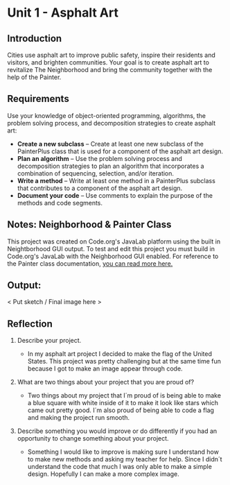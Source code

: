 # Unit 1 - Asphalt Art

## Introduction

Cities use asphalt art to improve public safety, inspire their residents and visitors, and brighten communities. Your goal is to create asphalt art to revitalize The Neighborhood and bring the community together with the help of the Painter.

## Requirements

Use your knowledge of object-oriented programming, algorithms, the problem solving process, and decomposition strategies to create asphalt art:
- **Create a new subclass** – Create at least one new subclass of the PainterPlus class that is used for a component of the asphalt art design.
- **Plan an algorithm** – Use the problem solving process and decomposition strategies to plan an algorithm that incorporates a combination of sequencing, selection, and/or iteration.
- **Write a method** – Write at least one method in a PainterPlus subclass that contributes to a component of the asphalt art design.
- **Document your code** – Use comments to explain the purpose of the methods and code segments.

## Notes: Neighborhood & Painter Class

This project was created on Code.org's JavaLab platform using the built in Neightborhood GUI output. To test and edit this project you must build in Code.org's JavaLab with the Neighborhood GUI enabled. For reference to the Painter class documentation, [you can read more here.](https://studio.code.org/docs/ide/javalab/classes/Painter)

## Output:

< Put sketch / Final image here >

## Reflection

1. Describe your project.

   - In my asphalt art project I decided to make the flag of the United States. This project was pretty challenging but at the same time fun because I got to make an image appear through code.

2. What are two things about your project that you are proud of?

   - Two things about my project that I´m proud of is being able to make a blue square with white inside of it to make it look like stars which came out pretty good. I´m also proud of being able to code a flag and making the project run smooth.

3. Describe something you would improve or do differently if you had an opportunity to change something about your project.

   - Something I would like to improve is making sure I understand how to make new methods and asking my teacher for help. Since I didn´t understand the code that much I was only able to make a simple design. Hopefully I can make a more complex image.